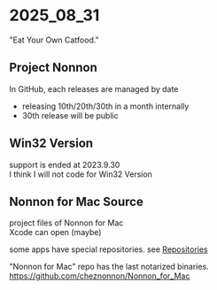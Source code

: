 # 2025_08_31
"Eat Your Own Catfood."

## Project Nonnon

In GitHub, each releases are managed by date

+ releasing 10th/20th/30th in a month internally
+ 30th release will be public

## Win32 Version

support is ended at 2023.9.30<br>
I think I will not code for Win32 Version<br>

## Nonnon for Mac Source

project files of Nonnon for Mac<br>
Xcode can open (maybe)<br>

some apps have special repositories. see [Repositories](https://github.com/cheznonnon?tab=repositories)<br>

"Nonnon for Mac" repo has the last notarized binaries.<br>
https://github.com/cheznonnon/Nonnon_for_Mac

